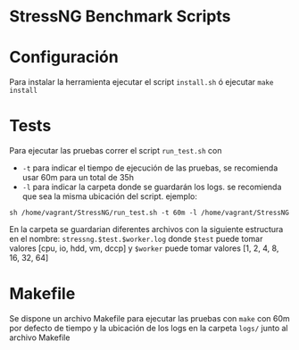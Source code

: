 # StressNG Benchmark Scripts

# Configuración

Para instalar la herramienta ejecutar el script `install.sh` ó ejecutar `make install`

# Tests

Para ejecutar las pruebas correr el script `run_test.sh` con 
- `-t` para indicar el tiempo de ejecución de las pruebas, se recomienda usar 60m para un total de 35h
- `-l` para indicar la carpeta donde se guardarán los logs. se recomienda que sea la misma ubicación del script. ejemplo:

`sh /home/vagrant/StressNG/run_test.sh -t 60m -l /home/vagrant/StressNG`

En la carpeta se guardarian diferentes archivos con la siguiente estructura en el nombre: `stressng.$test.$worker.log` donde `$test` puede tomar valores [cpu, io, hdd, vm, dccp] y `$worker` puede tomar valores [1, 2, 4, 8, 16, 32, 64]

# Makefile

Se dispone un archivo Makefile para ejecutar las pruebas con `make` con 60m por defecto de tiempo y la ubicación de los logs en la carpeta `logs/` junto al archivo Makefile